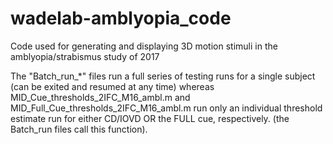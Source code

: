 # wadelab-amblyopia_code
Code used for generating and displaying 3D motion stimuli in the amblyopia/strabismus study of 2017


The "Batch_run_*" files run a full series of testing runs for a single subject (can be exited and resumed at any time)
whereas MID_Cue_thresholds_2IFC_M16_ambl.m and MID_Full_Cue_thresholds_2IFC_M16_ambl.m run only an individual threshold estimate run
for either CD/IOVD OR the FULL cue, respectively. 
(the Batch_run files call this function). 

